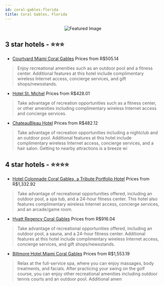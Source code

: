 ```yaml
---
id: coral-gables-florida
title: Coral Gables, Florida
---
```


<center><img src="https://i.travelapi.com/hotels/1000000/10000/1100/1052/17e5267b_z.jpg" alt="Featured Image" /></center>


##  3 star hotels - ⭐️⭐️⭐️

-    [Courtyard Miami Coral Gables](https://us.hurb.com/hotels/coral-gables/courtyard-miami-coral-gables-JNP-JP984040?cmp=18055) Prices from R$505.14
   > Enjoy recreational amenities such as an outdoor pool and a fitness center. Additional features at this hotel include complimentary wireless Internet access, concierge services, and gift shops/newsstands.
-    [Hotel St. Michel](https://us.hurb.com/hotels/coral-gables/hotel-st-michel-JNP-JP037028?cmp=18055) Prices from R$428.01
   > Take advantage of recreation opportunities such as a fitness center, or other amenities including complimentary wireless Internet access and concierge services.
-    [ChateauBleau Hotel](https://us.hurb.com/hotels/coral-gables/chateaubleau-hotel-JNP-JP146376?cmp=18055) Prices from R$482.12
   > Take advantage of recreation opportunities including a nightclub and an outdoor pool. Additional features at this hotel include complimentary wireless Internet access, concierge services, and a hair salon. Getting to nearby attractions is a breeze wi

##  4 star hotels - ⭐️⭐️⭐️⭐️

-    [Hotel Colonnade Coral Gables, a Tribute Portfolio Hotel](https://us.hurb.com/hotels/coral-gables/hotel-colonnade-coral-gables-a-tribute-portfolio-hotel-JNP-JP037094?cmp=18055) Prices from R$1,332.92
   > Take advantage of recreational opportunities offered, including an outdoor pool, a spa tub, and a 24-hour fitness center. This hotel also features complimentary wireless Internet access, concierge services, and an arcade/game room.
-    [Hyatt Regency Coral Gables](https://us.hurb.com/hotels/coral-gables/hyatt-regency-coral-gables-JNP-JP037108?cmp=18055) Prices from R$916.04
   > Take advantage of recreational opportunities offered, including an outdoor pool, a sauna, and a 24-hour fitness center. Additional features at this hotel include complimentary wireless Internet access, concierge services, and gift shops/newsstands.
-    [Biltmore Hotel Miami Coral Gables](https://us.hurb.com/hotels/coral-gables/biltmore-hotel-miami-coral-gables-JNP-JP286781?cmp=18055) Prices from R$1,553.19
   > Relax at the full-service spa, where you can enjoy massages, body treatments, and facials. After practicing your swing on the golf course, you can enjoy other recreational amenities including outdoor tennis courts and an outdoor pool. Additional amen
